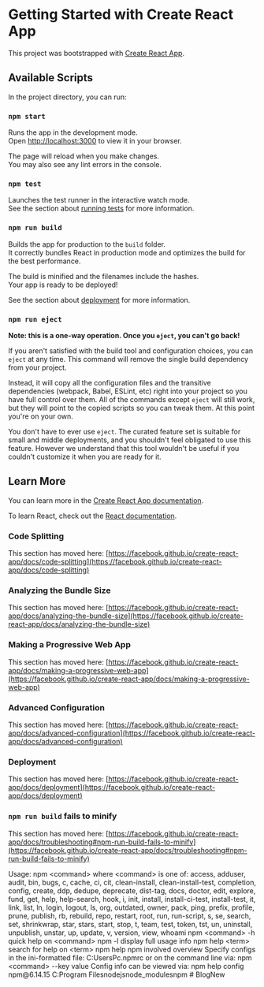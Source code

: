# Getting Started with Create React App

This project was bootstrapped with [Create React App](https://github.com/facebook/create-react-app).

## Available Scripts

In the project directory, you can run:

### `npm start`

Runs the app in the development mode.\
Open [http://localhost:3000](http://localhost:3000) to view it in your browser.

The page will reload when you make changes.\
You may also see any lint errors in the console.

### `npm test`

Launches the test runner in the interactive watch mode.\
See the section about [running tests](https://facebook.github.io/create-react-app/docs/running-tests) for more information.

### `npm run build`

Builds the app for production to the `build` folder.\
It correctly bundles React in production mode and optimizes the build for the best performance.

The build is minified and the filenames include the hashes.\
Your app is ready to be deployed!

See the section about [deployment](https://facebook.github.io/create-react-app/docs/deployment) for more information.

### `npm run eject`

**Note: this is a one-way operation. Once you `eject`, you can't go back!**

If you aren't satisfied with the build tool and configuration choices, you can `eject` at any time. This command will remove the single build dependency from your project.

Instead, it will copy all the configuration files and the transitive dependencies (webpack, Babel, ESLint, etc) right into your project so you have full control over them. All of the commands except `eject` will still work, but they will point to the copied scripts so you can tweak them. At this point you're on your own.

You don't have to ever use `eject`. The curated feature set is suitable for small and middle deployments, and you shouldn't feel obligated to use this feature. However we understand that this tool wouldn't be useful if you couldn't customize it when you are ready for it.

## Learn More

You can learn more in the [Create React App documentation](https://facebook.github.io/create-react-app/docs/getting-started).

To learn React, check out the [React documentation](https://reactjs.org/).

### Code Splitting

This section has moved here: [https://facebook.github.io/create-react-app/docs/code-splitting](https://facebook.github.io/create-react-app/docs/code-splitting)

### Analyzing the Bundle Size

This section has moved here: [https://facebook.github.io/create-react-app/docs/analyzing-the-bundle-size](https://facebook.github.io/create-react-app/docs/analyzing-the-bundle-size)

### Making a Progressive Web App

This section has moved here: [https://facebook.github.io/create-react-app/docs/making-a-progressive-web-app](https://facebook.github.io/create-react-app/docs/making-a-progressive-web-app)

### Advanced Configuration

This section has moved here: [https://facebook.github.io/create-react-app/docs/advanced-configuration](https://facebook.github.io/create-react-app/docs/advanced-configuration)

### Deployment

This section has moved here: [https://facebook.github.io/create-react-app/docs/deployment](https://facebook.github.io/create-react-app/docs/deployment)

### `npm run build` fails to minify

This section has moved here: [https://facebook.github.io/create-react-app/docs/troubleshooting#npm-run-build-fails-to-minify](https://facebook.github.io/create-react-app/docs/troubleshooting#npm-run-build-fails-to-minify)
 
 U s a g e :   n p m   < c o m m a n d >  
  
 w h e r e   < c o m m a n d >   i s   o n e   o f :  
         a c c e s s ,   a d d u s e r ,   a u d i t ,   b i n ,   b u g s ,   c ,   c a c h e ,   c i ,   c i t ,  
         c l e a n - i n s t a l l ,   c l e a n - i n s t a l l - t e s t ,   c o m p l e t i o n ,   c o n f i g ,  
         c r e a t e ,   d d p ,   d e d u p e ,   d e p r e c a t e ,   d i s t - t a g ,   d o c s ,   d o c t o r ,  
         e d i t ,   e x p l o r e ,   f u n d ,   g e t ,   h e l p ,   h e l p - s e a r c h ,   h o o k ,   i ,   i n i t ,  
         i n s t a l l ,   i n s t a l l - c i - t e s t ,   i n s t a l l - t e s t ,   i t ,   l i n k ,   l i s t ,   l n ,  
         l o g i n ,   l o g o u t ,   l s ,   o r g ,   o u t d a t e d ,   o w n e r ,   p a c k ,   p i n g ,   p r e f i x ,  
         p r o f i l e ,   p r u n e ,   p u b l i s h ,   r b ,   r e b u i l d ,   r e p o ,   r e s t a r t ,   r o o t ,  
         r u n ,   r u n - s c r i p t ,   s ,   s e ,   s e a r c h ,   s e t ,   s h r i n k w r a p ,   s t a r ,  
         s t a r s ,   s t a r t ,   s t o p ,   t ,   t e a m ,   t e s t ,   t o k e n ,   t s t ,   u n ,  
         u n i n s t a l l ,   u n p u b l i s h ,   u n s t a r ,   u p ,   u p d a t e ,   v ,   v e r s i o n ,   v i e w ,  
         w h o a m i  
  
 n p m   < c o m m a n d >   - h     q u i c k   h e l p   o n   < c o m m a n d >  
 n p m   - l                         d i s p l a y   f u l l   u s a g e   i n f o  
 n p m   h e l p   < t e r m >       s e a r c h   f o r   h e l p   o n   < t e r m >  
 n p m   h e l p   n p m             i n v o l v e d   o v e r v i e w  
  
 S p e c i f y   c o n f i g s   i n   t h e   i n i - f o r m a t t e d   f i l e :  
         C : \ U s e r s \ P c \ . n p m r c  
 o r   o n   t h e   c o m m a n d   l i n e   v i a :   n p m   < c o m m a n d >   - - k e y   v a l u e  
 C o n f i g   i n f o   c a n   b e   v i e w e d   v i a :   n p m   h e l p   c o n f i g  
  
 n p m @ 6 . 1 4 . 1 5   C : \ P r o g r a m   F i l e s \ n o d e j s \ n o d e _ m o d u l e s \ n p m  
  
 #   B l o g N e w  
 